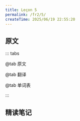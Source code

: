 ```yaml
---
title: Leçon 5
permalink: /fr2/5/
createTime: 2025/06/19 22:55:20
---
```


## 原文

::: tabs

@tab 原文

@tab 翻译

@tab 单词表

:::

## 精读笔记